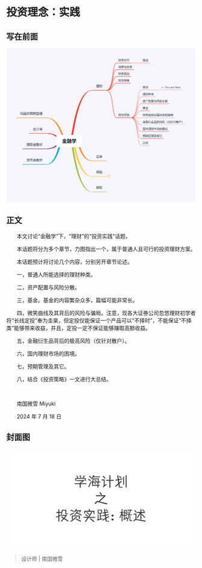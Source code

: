 # 投资理念：实践

## 写在前面

![](https://raw.githubusercontent.com/TinySnow/GithubImageHosting/main/blog/patchouli-project/finance/投资实践：概述.png)

## 正文

　　本文讨论“金融学”下，“理财”的“投资实践”话题。

　　本话题将分为多个章节，力图指出一个，属于普通人且可行的投资理财方案。

　　本话题预计将讨论几个内容，分别另开章节论述。

　　一，普通人所能选择的理财种类。

　　二，资产配置与风险分散。

　　三，基金。基金的内容繁杂众多，篇幅可能非常长。

　　四，微笑曲线及其背后的风险与骗局。注意，现各大证券公司忽悠理财初学者将“长线定投”奉为圭臬，但定投仅能保证一个产品可以“不择时”，不能保证“不择类”能够带来收益，并且，定投一定不保证能够赚取高额收益。

　　五，金融衍生品背后的极高风险（仅针对散户）。

　　六，国内理财市场的困境。

　　七，预期管理及其它。

　　八，结合《投资策略》一文进行大总结。

<br />

　　南国微雪 Miyuki

　　2024 年 7 月 18 日

## 封面图

![](https://raw.githubusercontent.com/TinySnow/GithubImageHosting/main/blog/patchouli-project/finance/投资实践：概述.jpg)

> 设计师 | 南国微雪
